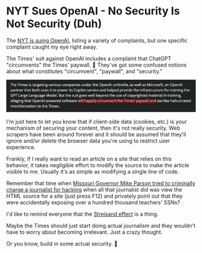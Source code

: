 # NYT Sues OpenAI - No Security Is Not Security (Duh)

The <a href="https://arstechnica.com/tech-policy/2023/12/ny-times-sues-open-ai-microsoft-over-copyright-infringement/" target="_blank">NYT is suing OpenAI</a>, listing a variety of complaints, but one specific complaint caught my eye right away.

The Times' suit against OpenAI includes a complaint that ChatGPT "circumvents" the Times' paywall. 🤣 They've got some confused notions about what constitutes "circumvent", "paywall", and "security."

<img src="./assets/times_sues_openai.png" alt="screenshot of article">

I'm just here to let you know that if client-side data (cookies, etc.) is your mechanism of securing your content, then it's not really security. Web scrapers have been around forever and it should be assumed that they'll ignore and/or delete the browser data you're using to restrict user experience.

Frankly, if I really want to read an article on a site that relies on this behavior, it takes negligible effort to modify the source to make the article visible to me. Usually it's as simple as modifying a single line of code.

Remember that time when <a href="https://www.wired.com/story/missouri-threatens-sue-reporter-state-website-security-flaw/" target="_blank">Missouri Governor Mike Parson tried to criminally charge a journalist for hacking</a> when all that journalist did was view the HTML source for a site (just press F12) and privately point out that they were accidentally exposing over a hundred thousand teachers' SSNs?

I'd like to remind everyone that the <a href="https://en.wikipedia.org/wiki/Streisand_effect" target="_blank">Streisand effect</a> is a thing.

Maybe the Times should just start doing actual journalism and they wouldn't have to worry about becoming irrelevant. Just a crazy thought.

Or you know, build in some actual security. 🤡 
